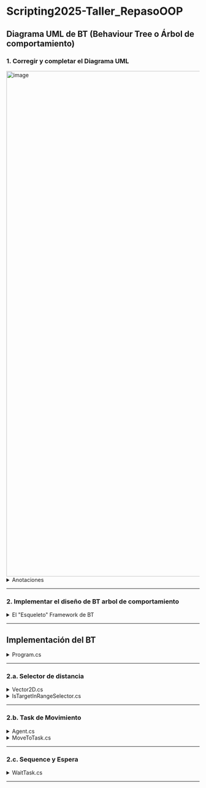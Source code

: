 # Scripting2025-Taller_RepasoOOP

## Diagrama UML de BT (Behaviour Tree o Árbol de comportamiento)

### 1. Corregir y completar el Diagrama UML

<img width="1819" height="1319" alt="image" src="https://github.com/user-attachments/assets/11bd166c-c7e2-4144-b9d4-1d36d5b4c2e1" />

<details>
  <summary>Anotaciones</summary>

![DiagramaUMLExplicado](https://github.com/user-attachments/assets/2d4e782e-99f0-40d1-9c5b-49e077439a8b)

Repaso

![DiagramaUMLnotas](https://github.com/user-attachments/assets/ed65d87f-dacb-43a0-a0cf-8443296e5233)

</details>

---

### 2. Implementar el diseño de BT arbol de comportamiento 

<details>
  <summary>El "Esqueleto" Framework de BT</summary><br>

<details>
  <summary>Node.cs</summary><br> 

```cs
using System;
using System.Collections.Generic; // la necesitamos para 'list'
using System.Linq;
using System.Text;
using System.Threading.Tasks;

namespace Taller_OOP
{
    // --- NOTA DE DISEÑO ---
    // Esta es nuestra clase base ABSTRACTA.
    // Sirve como el "contrato" que todos los nodos del árbol deben cumplir.
    // No se pueden crear objetos "Node" directamente.
    public abstract class Node
    {
        // --- NOTA DE DISEÑO ---
        // Atributo #children: Node[] del diagrama.
        // Es 'protected' para que solo las clases hijas puedan acceder a él (encapsulamiento).
        // Usamos una 'List<Node>' en lugar de un 'Node[]' porque es más flexible para añadir hijos.
        // Se inicializa para evitar errores de referencia nula.
        protected List<Node> children = new List<Node>();

        // --- NOTA DE DISEÑO ---
        // Método abstracto +Execute(): bool del diagrama.
        // 'public' para que pueda ser llamado desde fuera.
        // 'abstract' porque no tiene una implementación aquí.
        // Obliga a TODAS las clases hijas a escribir su propia versión de este método.
        public abstract bool Execute();
    }
}

```

1. `public abstract class Node`:

- `public`: Hace que la clase sea visible para otras partes del programa.

- `abstract`: Cumple con nuestra decisión de diseño. Le dice a C# que esta clase es un concepto y que no se puede crear un objeto con `new Node()`.

2. `protected List<Node> children = new List<Node>();`:

- `protected`: Es el `#` de nuestro diagrama. Solo esta clase y sus hijas (`Composite`, `Task`, etc.) pueden acceder a la lista `children`. Es nuestro "secreto de familia".

- `List<Node>`: Esta es la traducción de `Node[]`. En C#, una `List` es como un arreglo con superpoderes, es mucho más fácil y flexible para agregar o quitar elementos.

- `= new List<Node>()`: Inicializamos la lista de inmediato. Esto es una buena práctica para que nunca nos encontremos con que la lista `children` es nula.

3. `public abstract bool Execute();`:

- `public abstract`: Esto define el método como parte del contrato público, pero sin cuerpo.

- `bool`: Especifica que el método debe devolver un booleano.

- `;`: Nota que termina con un punto y coma, no con llaves `{}`. Esta es la sintaxis de C# para un método abstracto. Esto obliga a cualquier clase que herede de `Node` a sobrescribir este método con su propia lógica.

</details><br>

<details>
  <summary>Task.cs</summary><br>  

`Task` es una "hoja" del árbol; es la que realiza una acción concreta.

```cs
using System;
using System.Collections.Generic;
using System.Linq;
using System.Text;
using System.Threading.Tasks;

namespace Taller_OOP
{
    // --- NOTA DE DISEÑO ---
    // Esta es una clase CONCRETA que hereda de Node.
    // Representa una acción final, una "hoja" del árbol.
    // Como no es abstracta, está OBLIGADA a implementar el método Execute().
    public class Task : Node
    {
        // --- NOTA DE DISEÑO ---
        // La palabra clave 'override' es OBLIGATORIA.
        // Con ella, cumplimos el "contrato" de la clase abstracta Node.
        // Esta es la implementación específica de Execute() para una Tarea.
        public override bool Execute()
        {
            // Por ahora, nuestra tarea genérica simplemente imprimirá un mensaje
            // y devolverá 'true' para indicar que la acción fue exitosa.
            // Más adelante crearemos tareas específicas que hereden de esta.
            Console.WriteLine("Ejecutando una Tarea...");
            return true;
        }
    }
}
```

1. `public class Task : Node`:

- `public class Task`: La definimos como una clase pública y **concreta** (no abstracta).

- `: Node`: La sintaxis de los dos puntos (`:`) en C# significa **herencia**. Estamos declarando que `Task` "es un" `Node`, cumpliendo con nuestro diagrama.

2. `public override bool Execute()`:

- `override`: Esta es la palabra clave más importante aquí. Le dice a C# "Sé que mi clase padre `Node` tiene un método abstracto `Execute()`, y aquí está la implementación concreta que voy a usar". Si no pusiéramos override, el programa daría un error porque no estaríamos cumpliendo el contrato de la clase `Node`.

- `Console.WriteLine(...)`: Como esta es una clase base para futuras tareas, por ahora solo vamos a hacer que imprima un mensaje en la consola para saber que se está ejecutando.

- `return true;`: Toda tarea, al finalizar, debe devolver si tuvo éxito (`true`) o si falló (`false`). Por ahora, asumiremos que nuestras tareas genéricas siempre tienen éxito.
</details><br>

<details>
  <summary>Composite.cs</summary><br> 

La otra clase abstracta principal en nuestro diseño, que servirá como base para Sequence y Selector
 
```cs
using System;
using System.Collections.Generic;
using System.Linq;
using System.Text;
using System.Threading.Tasks;

namespace Taller_OOP
{
    // --- NOTA DE DISEÑO ---
    // Clase ABSTRACTA que hereda de Node.
    // Representa la idea de un nodo que tiene hijos y una lógica para ejecutarlos.
    // Es abstracta porque la lógica de ejecución es diferente para Sequence y Selector,
    // por lo que no puede tener una implementación de Execute() propia.
    public abstract class Composite : Node
    {
        // --- NOTA DE DISEÑO ---
        // Añadimos un constructor para facilitar la creación de nodos compuestos.
        // Esto nos permite pasar la lista de hijos directamente al crear el objeto,
        // haciendo que el código para construir el árbol sea más limpio.
        public Composite(List<Node> children)
        {
            // Asigna la lista de hijos que recibimos a la lista 'children' que heredamos de Node.
            this.children = children;
        }

        // --- NOTA DE DISEÑO IMPORTANTE ---
        // Nota que NO hay un método Execute() aquí.
        // Como la clase Composite es abstracta, no está obligada a implementar el método
        // abstracto Execute() de su padre (Node).
        // En su lugar, pasa esa obligación a sus propias clases hijas (Sequence y Selector).
    }
}

```

1. `public abstract class Composite : Node`: Como en nuestro diagrama, definimos `Composite` como una clase `abstracta` que hereda de `Node`. No se podrán crear objetos `new Composite()`.

2. **El** `Execute()` **Ausente**: Este es el punto más importante. A diferencia de `Task` (que era concreta), `Composite` es abstracta. Esto significa que **no tiene la obligación** de proporcionar una implementación para el método abstracto `Execute()` que hereda de `Node`. En su lugar, simplemente "pasa" esa obligación a las clases que hereden de ella (`Sequence` y `Selector`). Ellas serán las responsables de implementar la lógica final.

3. **El Constructor** `public Composite(List<Node> children)`:

- Esto no estaba explícitamente en el diagrama, pero es una práctica de programación orientada a objetos muy común y útil.

- Un constructor es un método especial que se llama al crear un nuevo objeto (`new Composite(...)`).

- Este constructor nos permite crear un nodo compuesto y asignarle sus hijos en una sola línea, lo cual hará que nuestro código final sea mucho más legible.

</details><br>

<details>
  <summary>Sequence.cs</summary><br> 

Para el taller, ejecuta a sus hijos en orden y falla tan pronto como uno de ellos falla.

```cs
using System;
using System.Collections.Generic;
using System.Linq;
using System.Text;
using System.Threading.Tasks;

namespace Taller_OOP
{
    // --- NOTA DE DISEÑO ---
    // Clase CONCRETA que hereda de Composite.
    // Su lógica es ejecutar a todos sus hijos en orden. Falla si uno de ellos falla. 
    public class Sequence : Composite
    {
        // --- NOTA DE DISEÑO ---
        // Este es el constructor de la clase.
        // La sintaxis ': base(children)' es muy importante. Significa que estamos
        // pasando la lista de hijos que recibimos al constructor de la clase padre (Composite).
        public Sequence(List<Node> children) : base(children) { }

        // --- NOTA DE DISEÑO ---
        // Implementación OBLIGATORIA de Execute() heredada de Node.
        // Aquí está la lógica específica de una Secuencia, tal como la describe el taller.
        public override bool Execute()
        {
            // Recorre cada uno de los nodos hijos en la lista, de izquierda a derecha. 
            foreach (Node child in children)
            {
                // Ejecuta el hijo actual y guarda su resultado.
                bool result = child.Execute();

                // Comprueba si el hijo falló.
                if (result == false)
                {
                    // Si CUALQUIER hijo falla (devuelve false), la secuencia entera
                    // falla inmediatamente y detenemos la ejecución. 
                    // (Añadimos un mensaje para poder ver qué pasa en la consola).
                    Console.WriteLine("--> Secuencia falló.");
                    return false;
                }
            }

            // Si el bucle termina, significa que NINGÚN hijo falló.
            // Por lo tanto, la secuencia entera es un éxito.
            Console.WriteLine("--> Secuencia exitosa.");
            return true;
        }
    }
}
```
1. `public class Sequence : Composite`: Definimos Sequence como una clase concreta que hereda de `Composite`.

2. `public Sequence(List<Node> children) : base(children) { }`:

- Toda clase que hereda de otra que tiene un constructor definido (como nuestro `Composite`), debe llamar a ese constructor.

- La sintaxis ` : base(children)` hace exactamente eso: toma la lista de hijos que recibe `Sequence` y se la pasa al constructor de su clase `base` (`Composite`), que es quien sabe cómo almacenarla.

3. La lógica de `Execute()`:

- Usamos un bucle 

  `foreach` para recorrer cada `child` en la lista `children` en orden.

- Llamamos a `child.Execute()` y guardamos su resultado.

- La línea `if (result == false)` es el corazón de la `Sequence`. Si un hijo falla, la secuencia entera retorna 

</details><br>

 <details>
  <summary>Selector.cs</summary><br> 

La contraparte de Sequence. ejecuta a sus hijos en orden hasta que uno de ellos tenga éxito

```cs
using System;
using System.Collections.Generic;
using System.Linq;
using System.Text;
using System.Threading.Tasks;

namespace Taller_OOP
{
    // --- NOTA DE DISEÑO ---
    // Clase CONCRETA que hereda de Composite.
    // Su lógica es ejecutar a sus hijos en orden hasta que UNO de ellos tenga éxito.
    public class Selector : Composite
    {
        // Constructor que llama al constructor de la clase base (Composite).
        public Selector(List<Node> children) : base(children) { }

        // --- NOTA DE DISEÑO ---
        // Este es el método especial 'Check' (Evaluar) que se describe en el taller.
        // Lo definimos como 'virtual' para que las clases que hereden de este Selector
        // puedan sobreescribirlo si necesitan una condición específica.
        // Por defecto, un Selector simple no tiene condición, por lo que devuelve 'true'.
        public virtual bool Check()
        {
            return true;
        }

        // --- NOTA DE DISEÑO ---
        // Implementación OBLIGATORIA de Execute() heredada de Node.
        // La lógica del Selector, como se describe en el taller.
        public override bool Execute()
        {
            // Según el taller, primero debemos verificar la condición.
            if (Check() == false)
            {
                // Si la condición no se cumple, el método no se puede ejecutar y falla. 
                Console.WriteLine("--> Selector falló por la condición Check().");
                return false;
            }

            // Recorre cada uno de los nodos hijos en la lista.
            foreach (Node child in children)
            {
                // Ejecuta el hijo actual y verifica si tuvo éxito.
                if (child.Execute())
                {
                    // Si CUALQUIER hijo tiene éxito (devuelve true), el selector
                    // entero tiene éxito inmediatamente y detenemos la ejecución. 
                    Console.WriteLine("--> Selector exitoso.");
                    return true;
                }
            }

            // Si el bucle termina, significa que NINGÚN hijo tuvo éxito.
            // Por lo tanto, el selector entero falla.
            Console.WriteLine("--> Selector falló.");
            return false;
        }
    }
}
```

1. `public virtual bool Check()`:

- Implementamos el método `Check()` que es único del `Selector`.

- La palabra clave `virtual` significa que la clase base (`Selector`) proporciona una implementación por defecto, pero cualquier clase que herede de `Selector` puede **decidir si la sobrescribe o no**.

- Por defecto, devolvemos `true` para que un `Selector` normal (sin una condición especial) siempre pueda intentar ejecutar a sus hijos.

2. La lógica de `Execute()`:

- **Primero**, llamamos a `Check()`. Si devuelve 

  `false`, el `Selector` falla inmediatamente, tal como lo indican las reglas del taller. 

- **Segundo**, si `Check()` es `true`, recorremos los hijos.

- La línea `if (child.Execute())` es el corazón del `Selector`. Tan pronto como un hijo devuelve `true`, el `Selector` entero devuelve `true` y no necesita revisar a los demás. 

- Si el bucle `foreach` termina, es porque todos los hijos devolvieron `false`. Solo en ese caso, el `Selector` falla.


</details><br>

 <details>
  <summary>Root.cs</summary><br> 

La Raiz es el punto de entrada del árbol, solo puede tener un hijo y su única función es ejecutar a ese hijo

```cs
using System;
using System.Collections.Generic;
using System.Linq;
using System.Text;
using System.Threading.Tasks;

namespace Taller_OOP
{
    // --- NOTA DE DISEÑO ---
    // Clase CONCRETA que hereda de Node.
    // Es el punto de entrada de todo el árbol de comportamiento.
    public class Root : Node
    {
        // --- NOTA DE DISEÑO ---
        // El constructor del Root es especial. No recibe una lista, sino
        // un único nodo hijo, para cumplir la regla del taller.
        public Root(Node child)
        {
            // Añadimos el único hijo permitido a la lista 'children' heredada de Node.
            children.Add(child);
        }

        // --- NOTA DE DISEÑO ---
        // La implementación de Execute() para el Root es muy simple,
        // tal como lo describe el taller.
        public override bool Execute()
        {
            // Verifica que el Root tenga exactamente un hijo.
            if (children.Count == 1)
            {
                // Su única función es invocar la ejecución de su único hijo 
                // y devolver el resultado que este le entregue.
                // Accedemos al hijo con children[0] (el primer elemento de la lista).
                return children[0].Execute();
            }

            // Si no tiene un hijo, el árbol no puede ejecutarse, por lo tanto falla.
            Console.WriteLine("Error: El nodo Root no tiene un hijo para ejecutar.");
            return false;
        }
    }
}
```

1. `public class Root : Node`: Como siempre, definimos la clase y su herencia desde `Node`.

2. `public Root(Node child)`: Este constructor es diferente al de `Composite`. En lugar de aceptar una `List<Node>`, acepta un único objeto `Node`, `child`. Esto ayuda a reforzar la regla de que la raíz solo puede tener un hijo. 

    Luego, simplemente añadimos ese hijo a la lista `children` que `Root` posee gracias a la herencia.

3. **La lógica de** `Execute()`:

- Primero hacemos una comprobación de seguridad para asegurarnos de que el nodo `Root` realmente tiene un hijo.

- La línea `return children[0].Execute();` es la implementación directa de la regla del taller. 

  `children[0]` es la forma de acceder al primer (y único) elemento en una lista. `Root` simplemente delega la ejecución y reporta el resultado que su hijo le devuelva.

</details>

</details>

---

## Implementación del BT

 <details>
  <summary>Program.cs</summary><br> 

```cs
using System;
using System.Collections.Generic;

namespace Taller_OOP
{
    class Program
    {
        static void Main(string[] args)
        {
            // =================================================================
            // --- 1. CONFIGURACIÓN DE LA SIMULACIÓN ---
            // =================================================================
            Agent agent = new Agent("IA-01", new Vector2D(0, 0));
            Vector2D targetPosition = new Vector2D(50, 25);
            // La distancia a la que la IA debe dejar de moverse.
            float stoppingDistance = 5.0f; 

            Console.WriteLine("Simulación de Árbol de Comportamiento iniciada.");
            Console.WriteLine($"Agente '{agent.Name}' empieza en ({agent.Position.X}, {agent.Position.Y})");
            Console.WriteLine($"Objetivo en ({targetPosition.X}, {targetPosition.Y})");
            Console.WriteLine("=================================================");


            // =================================================================
            // --- 2. CONSTRUCCIÓN DEL ÁRBOL DE COMPORTAMIENTO ---
            // Se construye de abajo hacia arriba (de las hojas a la raíz)
            // =================================================================

            // Nivel 3: Las Tareas (Hojas)
            Task moveToTarget = new MoveToTask(agent, targetPosition);
            Task wait = new WaitTask(1000); // Espera 1 segundo (1000 ms)

            // Nivel 2: El Selector de Movimiento
            // Si el Check() falla, esta rama no se ejecuta.
            // Si el Check() tiene éxito, ejecuta su único hijo: la tarea de moverse.
            Selector shouldMoveSelector = new IsTargetInRangeSelector(
                new List<Node> { moveToTarget }, // Hijos de este selector
                agent.Position,
                targetPosition,
                stoppingDistance 
            );

            // Nivel 1: La Secuencia Principal
            // Ejecutará a sus hijos en orden: primero el selector, luego la espera.
            Sequence rootSequence = new Sequence(new List<Node> {
                shouldMoveSelector,
                wait
            });

            // Nivel 0: La Raíz del Árbol
            // El punto de entrada que inicia toda la ejecución.
            Root behaviorTree = new Root(rootSequence);


            // =================================================================
            // --- 3. BUCLE PRINCIPAL DE EJECUCIÓN ---
            // =================================================================
            int turn = 1;
            // El bucle se ejecuta mientras el agente no haya llegado al objetivo.
            while (Vector2D.Distance(agent.Position, targetPosition) > stoppingDistance)
            {
                Console.ForegroundColor = ConsoleColor.Yellow;
                Console.WriteLine($"\n--- TURNO {turn} ---");
                Console.ResetColor();

                // ¡Aquí es donde se ejecuta todo el árbol!
                behaviorTree.Execute();
                turn++;
            }

            Console.ForegroundColor = ConsoleColor.Green;
            Console.WriteLine("\n=================================================");
            Console.WriteLine("¡SIMULACIÓN COMPLETA! El agente ha llegado a su destino.");
            Console.ResetColor();
            Console.ReadKey();
        }
    }
}
```
</details>

---

### 2.a. Selector de distancia

 <details>
  <summary>Vector2D.cs</summary><br> 

Como vamos a trabajar con distancias, necesitamos una forma de representar coordenadas (x, y). Crearemos una clase muy simple para esto Vector2D.cs

```cs
using System;

namespace Taller_OOP
{
    // Clase auxiliar para representar una posición en un espacio 2D
    public class Vector2D
    {
        public float X { get; set; }
        public float Y { get; set; }

        public Vector2D(float x, float y)
        {
            X = x;
            Y = y;
        }

        // Método estático para calcular la distancia entre dos puntos.
        // La fórmula es: raíz cuadrada de ((x2-x1)^2 + (y2-y1)^2)
        public static float Distance(Vector2D a, Vector2D b)
        {
            return (float)Math.Sqrt(Math.Pow(b.X - a.X, 2) + Math.Pow(b.Y - a.Y, 2));
        }
    }
}
```
</details>


 <details>
  <summary>IsTargetInRangeSelector.cs</summary><br> 

Selector de Distancia. para el punto 2.a. Creamos una clase que hereda de `Selector` y sobrescribe el método `Check()` para que haga el cálculo de la distancia.

```cs
using System;
using System.Collections.Generic;
using System.Linq;
using System.Text;
using System.Threading.Tasks;

namespace Taller_OOP
{
    // --- NOTA DE DISEÑO ---
    // Esta es nuestra clase especializada que hereda de Selector.
    // Su única responsabilidad es verificar una condición de distancia.
    public class IsTargetInRangeSelector : Selector
    {
        // Atributos privados para guardar la información que necesita para su condición.
        private Vector2D _agentPosition;
        private Vector2D _targetPosition;
        private float _validDistance;

        // El constructor recibe no solo los hijos, sino también los datos para la condición.
        public IsTargetInRangeSelector(List<Node> children, Vector2D agentPos, Vector2D targetPos, float distance) : base(children)
        {
            _agentPosition = agentPos;
            _targetPosition = targetPos;
            _validDistance = distance;
        }

        // --- NOTA DE DISEÑO ---
        // Sobrescribimos el método 'Check()' que definimos como 'virtual' en la clase Selector.
        // Aquí es donde implementamos la lógica de distancia del taller.
        public override bool Check()
        {
            float currentDistance = Vector2D.Distance(_agentPosition, _targetPosition);
            Console.WriteLine($"\n--- Chequeando Condición de Distancia ---");
            Console.WriteLine($"Distancia actual: {currentDistance:F2} | Distancia de parada: {_validDistance:F2}");

            // El check tiene ÉXITO si estamos MÁS LEJOS que la distancia de parada.
            // Esto permite que la rama de movimiento se ejecute.
            if (currentDistance > _validDistance)
            {
                Console.WriteLine("Resultado: El objetivo NO ESTÁ en el rango de parada. Se debe mover. (Check = true)");
                return true; // Éxito, permite la ejecución
            }
            else
            {
                Console.WriteLine("Resultado: El objetivo YA ESTÁ en el rango de parada. No se debe mover. (Check = false)");
                return false; // Fallo, detiene la ejecución de esta rama
            }
        }
    }
}
```
</details>

---

### 2.b. Task de Movimiento

<details>
  <summary>Agent.cs</summary><br> 

Para que nuestra tarea de movimiento pueda modificar la posición de la IA, es una buena práctica de POO encapsular los datos de la IA en su propia clase. Esto hace que el código sea más limpio y organizado.

```cs
namespace Taller_OOP
{
    // Una clase simple para contener el estado de nuestra IA.
    public class Agent
    {
        public string Name { get; set; }
        public Vector2D Position { get; set; }

        public Agent(string name, Vector2D position)
        {
            Name = name;
            Position = position;
        }
    }
}
```

</details>

<details>
  <summary>MoveToTask.cs</summary><br> 

Para el punto 2.b. `MoveToTask` Heredará de `Task` y contendrá la lógica para mover al agente

```cs
using System;

namespace Taller_OOP
{
    // --- NOTA DE DISEÑO ---
    // Tarea especializada que mueve un Agente hacia un objetivo.
    public class MoveToTask : Task
    {
        // Guardamos las referencias al agente y al objetivo
        private Agent _agent;
        private Vector2D _targetPosition;
        private float _stepSpeed = 8.5f; // Cuánto se mueve el agente en cada ejecución

        public MoveToTask(Agent agent, Vector2D targetPosition)
        {
            _agent = agent;
            _targetPosition = targetPosition;
        }

        public override bool Execute()
        {
            Console.WriteLine($"\n--- Ejecutando Tarea de Movimiento ---");

            // 1. Calcular el vector de dirección (hacia dónde moverse)
            Vector2D direction = new Vector2D(
                _targetPosition.X - _agent.Position.X,
                _targetPosition.Y - _agent.Position.Y
            );

            // 2. Calcular la distancia restante
            float distance = Vector2D.Distance(_agent.Position, _targetPosition);
            Console.WriteLine($"Distancia restante: {distance:F2}");

            // 3. Si ya estamos muy cerca, mover directamente al punto final y terminar.
            if (distance < _stepSpeed)
            {
                _agent.Position = _targetPosition;
                Console.WriteLine($"¡{_agent.Name} ha llegado al objetivo!");
            }
            else
            {
                // 4. Mover al agente un pequeño paso en la dirección correcta
                // Normalizamos el vector de dirección (para que su longitud sea 1)
                direction.X /= distance;
                direction.Y /= distance;
                
                // Y lo multiplicamos por la velocidad de paso para mover al agente
                _agent.Position.X += direction.X * _stepSpeed;
                _agent.Position.Y += direction.Y * _stepSpeed;

                Console.WriteLine($"Nueva posición de {_agent.Name}: ({_agent.Position.X:F2}, {_agent.Position.Y:F2})");
            }

            // Esta tarea siempre se considera exitosa si puede dar un paso.
            return true;
        }
    }
}
```

</details>

---

### 2.c. Sequence y Espera

<details>
  <summary>WaitTask.cs</summary><br> 

Para el punto 2.c. Es una tarea simple que solo pausa la ejecución por un tiempo determinado.

```cs
using System;
using System.Collections.Generic;
using System.Linq;
using System.Text;
using System.Threading.Tasks;
using System.Threading; // Necesitamos esto para Thread.Sleep

namespace Taller_OOP
{
    // --- NOTA DE DISEÑO ---
    // Tarea especializada que pausa la ejecución del árbol.
    public class WaitTask : Task
    {
        private int _millisecondsToWait;

        // El constructor recibe el tiempo en milisegundos que debe esperar.
        public WaitTask(int milliseconds)
        {
            _millisecondsToWait = milliseconds;
        }

        public override bool Execute()
        {
            Console.WriteLine($"\n--- Ejecutando Tarea de Espera ---");
            Console.WriteLine($"Esperando por {_millisecondsToWait} ms...");

            // Pausa el hilo de ejecución del programa.
            Thread.Sleep(_millisecondsToWait);

            Console.WriteLine("Espera terminada.");
            // Una espera siempre se considera exitosa.
            return true;
        }
    }
}
```

</details>

---
